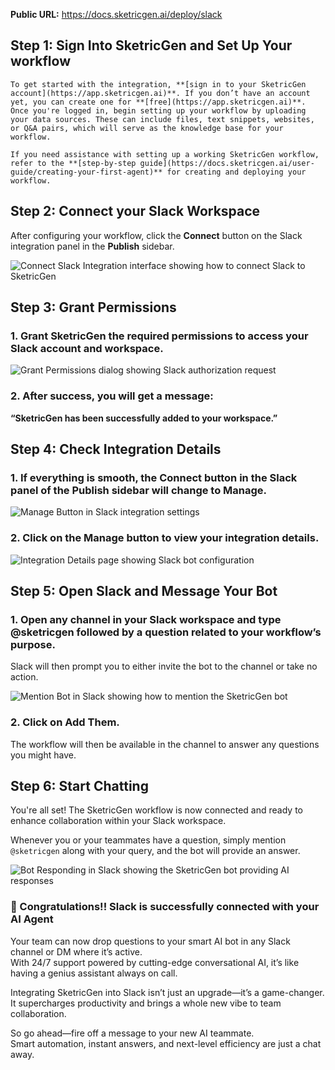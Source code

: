 **Public URL:** https://docs.sketricgen.ai/deploy/slack

## **Step 1: Sign Into SketricGen and Set Up Your workflow**

    To get started with the integration, **[sign in to your SketricGen account](https://app.sketricgen.ai)**. If you don’t have an account yet, you can create one for **[free](https://app.sketricgen.ai)**. Once you're logged in, begin setting up your workflow by uploading your data sources. These can include files, text snippets, websites, or Q&A pairs, which will serve as the knowledge base for your workflow.

    If you need assistance with setting up a working SketricGen workflow, refer to the **[step-by-step guide](https://docs.sketricgen.ai/user-guide/creating-your-first-agent)** for creating and deploying your workflow.

## **Step 2: Connect your Slack Workspace**

After configuring your workflow, click the **Connect** button on the Slack integration panel in the **Publish** sidebar.

![Connect Slack Integration interface showing how to connect Slack to SketricGen](https://docs.sketricgen.ai/images/slack/screenshot1.png)

## **Step 3: Grant Permissions**

### 1. Grant SketricGen the required permissions to access your Slack account and workspace.

   ![Grant Permissions dialog showing Slack authorization request](https://docs.sketricgen.ai/images/slack/screenshot2.png)

### 2. After success, you will get a message:  
   **“SketricGen has been successfully added to your workspace.”**

## **Step 4: Check Integration Details**

### 1. If everything is smooth, the **Connect** button in the Slack panel of the Publish sidebar will change to **Manage**.

   ![Manage Button in Slack integration settings](https://docs.sketricgen.ai/images/slack/screenshot3.png)

### 2. Click on the **Manage** button to view your integration details.

   ![Integration Details page showing Slack bot configuration](https://docs.sketricgen.ai/images/slack/screenshot4.png)

## Step 5: Open Slack and Message Your Bot

### 1. Open any channel in your Slack workspace and type **@sketricgen** followed by a question related to your workflow’s purpose.  
   Slack will then prompt you to either invite the bot to the channel or take no action.

   ![Mention Bot in Slack showing how to mention the SketricGen bot](https://docs.sketricgen.ai/images/slack/screenshot5.png)

### 2. Click on **Add Them**.  
   The workflow will then be available in the channel to answer any questions you might have.

## Step 6: Start Chatting

You're all set! The SketricGen workflow is now connected and ready to enhance collaboration within your Slack workspace.

Whenever you or your teammates have a question, simply mention `@sketricgen` along with your query, and the bot will provide an answer.

![Bot Responding in Slack showing the SketricGen bot providing AI responses](https://docs.sketricgen.ai/images/slack/screenshot6.png)

### 🎉 Congratulations!! Slack is successfully connected with your AI Agent

Your team can now drop questions to your smart AI bot in any Slack channel or DM where it’s active.  
With 24/7 support powered by cutting-edge conversational AI, it’s like having a genius assistant always on call.

Integrating SketricGen into Slack isn’t just an upgrade—it’s a game-changer.  
It supercharges productivity and brings a whole new vibe to team collaboration.

So go ahead—fire off a message to your new AI teammate.  
Smart automation, instant answers, and next-level efficiency are just a chat away.

